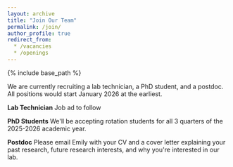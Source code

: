 ```yaml
---
layout: archive
title: "Join Our Team"
permalink: /join/
author_profile: true
redirect_from:
  * /vacancies
  * /openings
---
```


{% include base_path %}

We are currently recruiting a lab technician, a PhD student, and a postdoc. All positions would start January 2026 at the earliest.

**Lab Technician**
Job ad to follow

**PhD Students**
We'll be accepting rotation students for all 3 quarters of the 2025-2026 academic year.

**Postdoc**
Please email Emily with your CV and a cover letter explaining your past research, future research interests, and why you're interested in our lab.